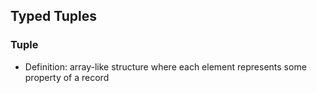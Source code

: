 ## Typed Tuples

### Tuple

- Definition: array-like structure where each element represents some property of a record
